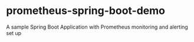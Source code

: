 # prometheus-spring-boot-demo
A sample Spring Boot Application with Prometheus monitoring and alerting set up
